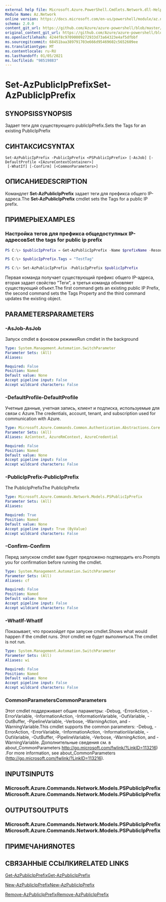 ```yaml
---
external help file: Microsoft.Azure.PowerShell.Cmdlets.Network.dll-Help.xml
Module Name: Az.Network
online version: https://docs.microsoft.com/en-us/powershell/module/az.network/set-azpublicipprefix
schema: 2.0.0
content_git_url: https://github.com/Azure/azure-powershell/blob/master/src/Network/Network/help/Set-AzPublicIpPrefix.md
original_content_git_url: https://github.com/Azure/azure-powershell/blob/master/src/Network/Network/help/Set-AzPublicIpPrefix.md
ms.openlocfilehash: 4244f8c97090009272933d73a64323e4af5dfbbf
ms.sourcegitcommit: 68451baa389791703e666d95469602c5652609ee
ms.translationtype: MT
ms.contentlocale: ru-RU
ms.lasthandoff: 01/05/2021
ms.locfileid: "98519883"
---
```

# <span data-ttu-id="d0f5d-101">Set-AzPublicIpPrefix</span><span class="sxs-lookup"><span data-stu-id="d0f5d-101">Set-AzPublicIpPrefix</span></span>

## <span data-ttu-id="d0f5d-102">SYNOPSIS</span><span class="sxs-lookup"><span data-stu-id="d0f5d-102">SYNOPSIS</span></span>
<span data-ttu-id="d0f5d-103">Задает теги для существующего publicIpPrefix.</span><span class="sxs-lookup"><span data-stu-id="d0f5d-103">Sets the Tags for an existing PublicIpPrefix</span></span>

## <span data-ttu-id="d0f5d-104">СИНТАКСИС</span><span class="sxs-lookup"><span data-stu-id="d0f5d-104">SYNTAX</span></span>

```
Set-AzPublicIpPrefix -PublicIpPrefix <PSPublicIpPrefix> [-AsJob] [-DefaultProfile <IAzureContextContainer>]
 [-WhatIf] [-Confirm] [<CommonParameters>]
```

## <span data-ttu-id="d0f5d-105">ОПИСАНИЕ</span><span class="sxs-lookup"><span data-stu-id="d0f5d-105">DESCRIPTION</span></span>
<span data-ttu-id="d0f5d-106">Командлет **Set-AzPublicIpPrefix** задает теги для префикса общего IP-адреса.</span><span class="sxs-lookup"><span data-stu-id="d0f5d-106">The **Set-AzPublicIpPrefix** cmdlet sets the Tags for a public IP prefix.</span></span>

## <span data-ttu-id="d0f5d-107">ПРИМЕРЫ</span><span class="sxs-lookup"><span data-stu-id="d0f5d-107">EXAMPLES</span></span>

### <span data-ttu-id="d0f5d-108">Настройка тегов для префикса общедоступных IP-адресов</span><span class="sxs-lookup"><span data-stu-id="d0f5d-108">Set the tags for public ip prefix</span></span>
```powershell
PS C:\> $publicIpPrefix = Get-AzPublicIpPrefix -Name $prefixName -ResourceGroupName $rgName

PS C:\> $publicIpPrefix.Tags = "TestTag"

PS C:\> Set-AzPublicIpPrefix -PublicIpPrefix $publicIpPrefix
```

<span data-ttu-id="d0f5d-109">Первая команда получает существующий префикс общего IP-адреса, вторая задает свойство "Теги", а третья команда обновляет существующий объект.</span><span class="sxs-lookup"><span data-stu-id="d0f5d-109">The first command gets an existing public IP Prefix, the second command sets the Tags Property and the third command updates the existing object.</span></span>

## <span data-ttu-id="d0f5d-110">PARAMETERS</span><span class="sxs-lookup"><span data-stu-id="d0f5d-110">PARAMETERS</span></span>

### <span data-ttu-id="d0f5d-111">-AsJob</span><span class="sxs-lookup"><span data-stu-id="d0f5d-111">-AsJob</span></span>
<span data-ttu-id="d0f5d-112">Запуск cmdlet в фоновом режиме</span><span class="sxs-lookup"><span data-stu-id="d0f5d-112">Run cmdlet in the background</span></span>

```yaml
Type: System.Management.Automation.SwitchParameter
Parameter Sets: (All)
Aliases:

Required: False
Position: Named
Default value: None
Accept pipeline input: False
Accept wildcard characters: False
```

### <span data-ttu-id="d0f5d-113">-DefaultProfile</span><span class="sxs-lookup"><span data-stu-id="d0f5d-113">-DefaultProfile</span></span>
<span data-ttu-id="d0f5d-114">Учетные данные, учетная запись, клиент и подписка, используемые для связи с Azure.</span><span class="sxs-lookup"><span data-stu-id="d0f5d-114">The credentials, account, tenant, and subscription used for communication with Azure.</span></span>

```yaml
Type: Microsoft.Azure.Commands.Common.Authentication.Abstractions.Core.IAzureContextContainer
Parameter Sets: (All)
Aliases: AzContext, AzureRmContext, AzureCredential

Required: False
Position: Named
Default value: None
Accept pipeline input: False
Accept wildcard characters: False
```

### <span data-ttu-id="d0f5d-115">-PublicIpPrefix</span><span class="sxs-lookup"><span data-stu-id="d0f5d-115">-PublicIpPrefix</span></span>
<span data-ttu-id="d0f5d-116">The PublicIpPrefix</span><span class="sxs-lookup"><span data-stu-id="d0f5d-116">The PublicIpPrefix</span></span>

```yaml
Type: Microsoft.Azure.Commands.Network.Models.PSPublicIpPrefix
Parameter Sets: (All)
Aliases:

Required: True
Position: Named
Default value: None
Accept pipeline input: True (ByValue)
Accept wildcard characters: False
```

### <span data-ttu-id="d0f5d-117">-Confirm</span><span class="sxs-lookup"><span data-stu-id="d0f5d-117">-Confirm</span></span>
<span data-ttu-id="d0f5d-118">Перед запуском cmdlet вам будет предложено подтвердить его.</span><span class="sxs-lookup"><span data-stu-id="d0f5d-118">Prompts you for confirmation before running the cmdlet.</span></span>

```yaml
Type: System.Management.Automation.SwitchParameter
Parameter Sets: (All)
Aliases: cf

Required: False
Position: Named
Default value: None
Accept pipeline input: False
Accept wildcard characters: False
```

### <span data-ttu-id="d0f5d-119">-WhatIf</span><span class="sxs-lookup"><span data-stu-id="d0f5d-119">-WhatIf</span></span>
<span data-ttu-id="d0f5d-120">Показывает, что произойдет при запуске cmdlet.</span><span class="sxs-lookup"><span data-stu-id="d0f5d-120">Shows what would happen if the cmdlet runs.</span></span>
<span data-ttu-id="d0f5d-121">Этот cmdlet не будет выполниться.</span><span class="sxs-lookup"><span data-stu-id="d0f5d-121">The cmdlet is not run.</span></span>

```yaml
Type: System.Management.Automation.SwitchParameter
Parameter Sets: (All)
Aliases: wi

Required: False
Position: Named
Default value: None
Accept pipeline input: False
Accept wildcard characters: False
```

### <span data-ttu-id="d0f5d-122">CommonParameters</span><span class="sxs-lookup"><span data-stu-id="d0f5d-122">CommonParameters</span></span>
<span data-ttu-id="d0f5d-123">Этот cmdlet поддерживает общие параметры: -Debug, -ErrorAction, -ErrorVariable, -InformationAction, -InformationVariable, -OutVariable, -OutBuffer, -PipelineVariable, -Verbose, -WarningAction, and -WarningVariable.</span><span class="sxs-lookup"><span data-stu-id="d0f5d-123">This cmdlet supports the common parameters: -Debug, -ErrorAction, -ErrorVariable, -InformationAction, -InformationVariable, -OutVariable, -OutBuffer, -PipelineVariable, -Verbose, -WarningAction, and -WarningVariable.</span></span> <span data-ttu-id="d0f5d-124">Дополнительные сведения см. в about_CommonParameters http://go.microsoft.com/fwlink/?LinkID=113216) .</span><span class="sxs-lookup"><span data-stu-id="d0f5d-124">For more information, see about_CommonParameters (http://go.microsoft.com/fwlink/?LinkID=113216).</span></span>

## <span data-ttu-id="d0f5d-125">INPUTS</span><span class="sxs-lookup"><span data-stu-id="d0f5d-125">INPUTS</span></span>

### <span data-ttu-id="d0f5d-126">Microsoft.Azure.Commands.Network.Models.PSPublicIpPrefix</span><span class="sxs-lookup"><span data-stu-id="d0f5d-126">Microsoft.Azure.Commands.Network.Models.PSPublicIpPrefix</span></span>

## <span data-ttu-id="d0f5d-127">OUTPUTS</span><span class="sxs-lookup"><span data-stu-id="d0f5d-127">OUTPUTS</span></span>

### <span data-ttu-id="d0f5d-128">Microsoft.Azure.Commands.Network.Models.PSPublicIpPrefix</span><span class="sxs-lookup"><span data-stu-id="d0f5d-128">Microsoft.Azure.Commands.Network.Models.PSPublicIpPrefix</span></span>

## <span data-ttu-id="d0f5d-129">ПРИМЕЧАНИЯ</span><span class="sxs-lookup"><span data-stu-id="d0f5d-129">NOTES</span></span>

## <span data-ttu-id="d0f5d-130">СВЯЗАННЫЕ ССЫЛКИ</span><span class="sxs-lookup"><span data-stu-id="d0f5d-130">RELATED LINKS</span></span>

[<span data-ttu-id="d0f5d-131">Get-AzPublicIpPrefix</span><span class="sxs-lookup"><span data-stu-id="d0f5d-131">Get-AzPublicIpPrefix</span></span>](./Get-AzPublicIpPrefix.md)

[<span data-ttu-id="d0f5d-132">New-AzPublicIpPrefix</span><span class="sxs-lookup"><span data-stu-id="d0f5d-132">New-AzPublicIpPrefix</span></span>](./New-AzPublicIpPrefix.md)

[<span data-ttu-id="d0f5d-133">Remove-AzPublicIpPrefix</span><span class="sxs-lookup"><span data-stu-id="d0f5d-133">Remove-AzPublicIpPrefix</span></span>](./Remove-AzPublicIpPrefix.md)
